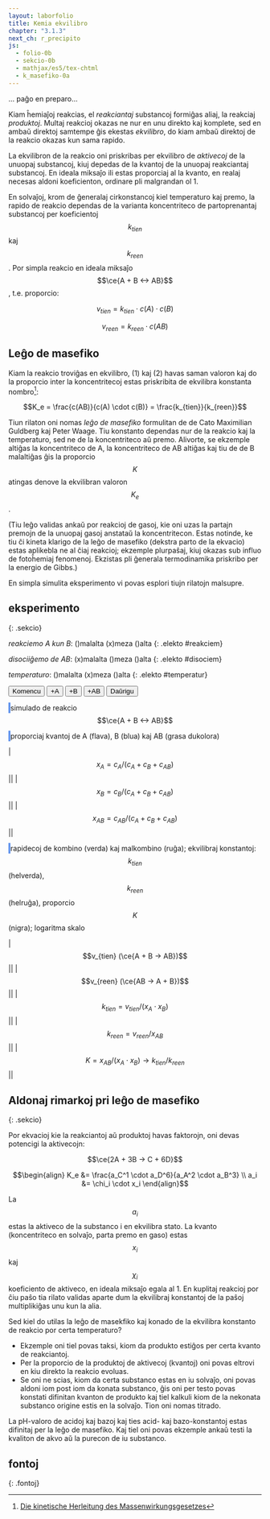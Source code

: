 ```yaml
---
layout: laborfolio
title: Kemia ekvilibro
chapter: "3.1.3"
next_ch: r_precipito
js:
  - folio-0b
  - sekcio-0b 
  - mathjax/es5/tex-chtml
  - k_masefiko-0a
---
```


<!--
https://www.chemieunterricht.de/dc2/mwg/mwg-kon.htm
https://www.chemie.de/lexikon/Gleichgewichtskonstante
https://chem.libretexts.org/Courses/University_of_Arkansas_Little_Rock/Chem_1403%3A_General_Chemistry_2/Text/15%3A_Equilibria/15.02%3A_Equilibrium_Constant_and_Reaction_Quotient

- ekvilibraj konstantoj de diversaj reakciaj tipoj
https://chem.libretexts.org/Bookshelves/Analytical_Chemistry/Analytical_Chemistry_2.1_(Harvey)/06%3A_Equilibrium_Chemistry/6.04%3A_Equilibrium_Constants_for_Chemical_Reactions

- ekvilibro klarigita per pombatalo
https://www.seilnacht.com/Lexikon/chemgl.htm
http://daten.didaktikchemie.uni-bayreuth.de/umat/mwg/archiv/mwg.htm
https://www.youtube.com/watch?v=TzwKJ1xt8oU
https://www.chids.de/dachs/expvortr/392ChemischesGleichgewicht_Holfeld_Scan.pdf

simulado:
https://javalab.org/en/equilibrium_constants_en/
https://vincentgarreau.com/particles.js
https://developer.mozilla.org/en-US/docs/Games/Tutorials/2D_Breakout_game_pure_JavaScript/Collision_detection

kolizioj
https://www.azurefromthetrenches.com/introductory-guide-to-aabb-tree-collision-detection/
https://github.com/lohedges/aabbcc
https://sourceforge.net/p/javascripaabbtr/code/HEAD/tree/aabbTreeExample.html

-->

... paĝo en preparo...

Kiam ĥemiaĵoj reakcias, el *reakciantaj* substancoj formiĝas aliaj, la reakciaj *produktoj*. Multaj reakcioj okazas ne nur en unu direkto kaj komplete, sed en ambaŭ direktoj samtempe ĝis ekestas *ekvilibro*, do kiam ambaŭ direktoj de la reakcio okazas kun sama rapido.

La ekvilibron de la reakcio oni priskribas per ekvilibro de *aktivecoj* de la unuopaj substancoj, kiuj depedas de la kvantoj de la unuopaj reakciantaj substancoj. En ideala miksaĵo ili estas proporciaj al la kvanto, en realaj necesas aldoni koeficienton, ordinare pli malgrandan ol 1.

En solvaĵoj, krom de ĝeneralaj cirkonstancoj kiel temperaturo kaj premo, la rapido de reakcio dependas de la varianta koncentriteco de partoprenantaj substancoj per koeficientoj $$k_{tien}$$ kaj $$k_{reen}$$. Por simpla reakcio en ideala miksaĵo $$\ce{A + B <-> AB}$$, t.e. proporcio:

$$v_{tien}  =  k_{tien} \cdot c(A) \cdot c(B) \tag{1}$$

$$v_{reen}  =  k_{reen} \cdot c(AB) \tag{2}$$

## Leĝo de masefiko

Kiam la reakcio troviĝas en ekvilibro, (1) kaj (2) havas saman valoron kaj do la proporcio inter la koncentritecoj estas priskribita de ekvilibra konstanta nombro[^cu1]:

$$K_e = \frac{c(AB)}{c(A) \cdot c(B)} = \frac{k_{tien}}{k_{reen}}$$

Tiun rilaton oni nomas *leĝo de masefiko* formulitan de de Cato Maximilian Guldberg kaj Peter Waage. Tiu konstanto dependas nur de la reakcio kaj la temperaturo, sed ne de la koncentriteco aŭ premo. Alivorte, se ekzemple altiĝas la koncentriteco de A, la koncentriteco de AB altiĝas kaj tiu de de B malaltiĝas ĝis la proporcio $$K$$ atingas denove la ekvilibran valoron $$K_e$$.

(Tiu leĝo validas ankaŭ por reakcioj de gasoj, kie oni uzas la partajn premojn de la unuopaj gasoj anstataŭ la koncentritecon. Estas notinde, ke tiu ĉi kineta klarigo de la leĝo de masefiko (dekstra parto de la ekvacio) estas aplikebla ne al ĉiaj reakcioj; ekzemple plurpaŝaj, kiuj okazas sub influo de fotoĥemiaj fenomenoj. Ekzistas pli ĝenerala termodinamika priskribo per la energio de Gibbs.)

En simpla simulita eksperimento vi povas esplori tiujn rilatojn malsupre.

## eksperimento
{: .sekcio}

<style>
    canvas {
        border: 2px solid cornflowerblue;
    }
    table {
        table-layout: fixed;
    }
    td:first-child {
        width: 60%;
    }
    td:nth-child(2) {
        width: 20%;
    }
    .elekto label {
        padding: 0.2em;
        padding-left: 0;
        border-radius: 4px;
        border: 1px dotted cornflowerblue;
        border-left: none;
        /*background: linear-gradient(90deg, rgba(9,9,121,0) 0%, rgba(34,102,116,1) 60%, rgba(9,9,121,0) 100%);*/
    }
</style>

<!--
*koncentriteco c(A)*: ()malalta (x)meza ()alta
{: .elekto #koncentrA}

*koncentriteco c(B)*: ()malalta (x)meza ()alta
{: .elekto #koncentrB}
-->

*reakciemo A kun B*: ()malalta (x)meza ()alta
{: .elekto #reakciem}

*disociiĝemo de AB*: (x)malalta ()meza ()alta
{: .elekto #disociem}

*temperaturo*: ()malalta (x)meza ()alta
{: .elekto #temperatur}

<button id="starto">Komencu</button>
<button id="plusA">+A</button>
<button id="plusB">+B</button>
<button id="plusAB">+AB</button>
<button id="daŭrigo">Daŭrigu</button>

<script>
    ĝi("#plusA").disabled = true;
    ĝi("#plusB").disabled = true;
    ĝi("#plusAB").disabled = true;
    ĝi("#daŭrigo").disabled = true;

    elekte((elekto,valoro) => {
        console.log(elekto+':'+valoro);
    });

    kiam_klako("#starto",() => {
        eksperimento();
        ĝi("#plusA").disabled = true;
        ĝi("#plusB").disabled = true;
        ĝi("#plusAB").disabled = true;
        ĝi("#daŭrigo").disabled = true;
    });

    const MAX_EROJ = 6000;
    function eroj_max() {
        const s = masefiko.n_sumo2();
        if (s > MAX_EROJ) {
            ĝi("#plusA").disabled = true;
            ĝi("#plusB").disabled = true;
            ĝi("#plusAB").disabled = true;
        }
    }

    kiam_klako("#plusA", () => {
        masefiko.kreu_erojn(250,-1);
        eroj_max();
        pentro();
    });
    kiam_klako("#plusB", () => {
        masefiko.kreu_erojn(250,1);
        eroj_max();
        pentro();
    });
    kiam_klako("#plusAB", () => {
        masefiko.kreu_erojn(125,0);
        eroj_max();
        pentro();
    });

    kiam_klako("#daŭrigo",() => {
        ĝi("#plusA").disabled = true;
        ĝi("#plusB").disabled = true;
        ĝi("#plusAB").disabled = true;
        daŭrigo();
    });
</script>

<canvas id="kampo" width="480" height="320"></canvas>
simulado de reakcio $$\ce{A + B <-> AB}$$

<canvas id="nombroj" width="480" height="320"></canvas>
proporciaj kvantoj de A (flava), B (blua) kaj AB (grasa dukolora)

|$$x_A = c_A/(c_A+c_B+c_{AB})$$|<span id="cA"/>|
|$$x_B = c_B/(c_A+c_B+c_{AB})$$|<span id="cB"/>|
|$$x_{AB} = c_{AB}/(c_A+c_B+c_{AB})$$|<span id="cAB"/>|

<canvas id="rapidoj" width="480" height="320"></canvas>
rapidecoj de kombino (verda) kaj malkombino (ruĝa); 
ekvilibraj konstantoj: $$k_{tien}$$ (helverda), $$k_{reen}$$ (helruĝa), proporcio $$K$$ (nigra);
logaritma skalo

|$$v_{tien} (\ce{A + B -> AB})$$|<span id="vkun"/>|
|$$v_{reen} (\ce{AB -> A + B})$$|<span id="vdis"/>|
|$$k_{tien} = v_{tien} / (x_{A} \cdot x_{B})$$|<span id="ktien"/>|
|$$k_{reen} = v_{reen} / x_{AB}$$|<span id="kreen"/>|
|$$K = x_{AB} / (x_{A} \cdot x_{B}) \to k_{tien}/k_{reen}$$|<span id="Ke"/>|

<script>

const canvas = document.getElementById("kampo");
const ctx = canvas.getContext("2d");
const d_nombroj = document.getElementById("nombroj");
const dgr_n = d_nombroj.getContext("2d");
const d_rapidoj = document.getElementById("rapidoj");
const dgr_r = d_rapidoj.getContext("2d");

// ni uzas 16x16-kahelojn por faciligi la kolizi-simuladon k.s.
// larĝo kaj alto estu multoblo de 16!
const masefiko = new Masefiko(
    canvas.getAttribute("width"),
    canvas.getAttribute("height"),
    16);

let n_eroj_A = 100; // nombro da eroj A
let n_eroj_B = 100; // nombro da eroj B
const r_ero = 2; // radiuso de eroj
let temperaturo = 1; // = maksiuma rapideco: 1*16 (kahelgrando)
//let v_max = K/2; // 10*K; K*2;  // maksimuma rapideco ~ temperaturo

// probablecoj por kunigo kaj divido
let p_kunigo = 0.1; //0.1;
let p_divido = 0.7; //0.0005;

let ny_lasta = { yA: 0, yB: 0, yAB: 0}; // memoru antaŭajn kvantojn
let ry_lasta = { ykun: 0, ydis: 0 }; // memoru antaŭajn rapidojn
let T0 = 0; // tempo komenciĝu ĉe T=0

// preparo de la eksperimento
function preparo() {
    dgr_n.clearRect(0, 0, d_nombroj.width, d_nombroj.height);
    dgr_r.clearRect(0, 0, d_rapidoj.width, d_rapidoj.height);

    T0 = 0;
    masefiko.preparo(n_eroj_A,n_eroj_B,temperaturo,p_kunigo,p_divido);

    const d_alto = d_rapidoj.getAttribute("height");
    linio(d_alto/3,dgr_r);
    linio(3/4*d_alto,dgr_r);
}


// aktualigi valorojn kaj diagramojn
function valoroj() {
    // skribu nombro kun precizo 3, sed komo kaj 10^ anstatŭ e...
    function n_eo(nombro) {
        const p = nombro.toPrecision(3).replace('.',',');
        return p.replace(/e\+?/,' 10^').replace('Infinity','--').replace('NaN','--');
    }

    const d_alto = d_rapidoj.getAttribute("height");
    const d_larĝo = d_rapidoj.getAttribute("width");
    const T = masefiko.T;

    const kvantoj = masefiko.proporciaj_kvantoj();
    const nA= kvantoj[-1];
    const nB= kvantoj[1];
    const nAB= kvantoj[0];

    // montru valorojn en diagramo
    if (T - T0 < d_larĝo) {
        const Tx = T - T0;

        // maksimuma nombro de iuspecaj eroj
        const n_max = 1; // Math.max(n_eroj_A,n_eroj_B)/(n_eroj_A+n_eroj_B);
        // kalkulu y-koordinaton en la diagramo el valoro v je tempo T
        // la 0-linio estus malsupre, sed ĉar y=0 ĉe <canvas>
        // estas supre, ni subtrahas de ĝia alto
        const yA = d_alto - nA/n_max * d_alto;
        const yB = d_alto - nB/n_max * d_alto;
        const yAB = d_alto - nAB/n_max * d_alto;

        if (T%6 == 3) { // evitu skribi flavan sur bluan punkton, sed intermitu!
            if (T>6) streko(Tx-3,ny_lasta.yB,Tx,yB,1,dgr_n);
            ero({ k:  1, x: Tx, y: yB }, dgr_n);
            ny_lasta.yB = yB;
        } else if (T%6 == 0) {
            if (T>6) streko(Tx-3,ny_lasta.yA,Tx,yA,-1,dgr_n);
            ero({ k: -1, x: Tx, y: yA }, dgr_n);
            ny_lasta.yA = yA;
        }
        streko(Tx-1,ny_lasta.yAB,Tx,yAB,0,dgr_n);
        ero({ k: 0, x: Tx, y: yAB}, dgr_n);
        ny_lasta.yAB = yAB;


        ĝi("#cA").textContent = n_eo(nA);
        ĝi("#cB").textContent = n_eo(nB);
        ĝi("#cAB").textContent = n_eo(nAB);

        const rapidoj = masefiko.rapido_ave();
        ĝi("#vkun").textContent = n_eo(rapidoj.kun);
        ĝi("#vdis").textContent = n_eo(rapidoj.dis);

        // rapidojn ni montras en logaritma skalo kun log10(1) = 0 en la mezo de la diagramo
        const ykun = d_alto/3 - Math.log10(rapidoj.kun)*50;
        const ydis = d_alto/3 - Math.log10(rapidoj.dis)*50;

        streko(Tx-1,ry_lasta.ykun,Tx,ykun,"#090",dgr_r);
        streko(Tx-1,ry_lasta.ydis,Tx,ydis,"#900",dgr_r);
        ero({ k: "#090", x: Tx, y: ykun }, dgr_r);
        ero({ k: "#900", x: Tx, y: ydis }, dgr_r);
        ry_lasta = { ykun: ykun, ydis: ydis };

        const k_tien = rapidoj.kun / (nA*nB);
        const k_reen = rapidoj.dis / nAB;
        const K = (nAB/(nA*nB));
        ĝi("#kreen").textContent = k_reen? n_eo(k_reen) : '--';
        ĝi("#ktien").textContent = k_tien? n_eo(k_tien) : '--';
        ĝi("#Ke").textContent = n_eo(K);

        // la "konstantojn" ni montras sub la rapdioj kun log10(1) = 0 ĉe 3/4 de la diagramo
        ytien = 3/4*d_alto - Math.log10(k_tien)*10;
        yreen = 3/4*d_alto - Math.log10(k_reen)*10;
        yK    = 3/4*d_alto    - Math.log10(K)*10;

        ero({ k: "#0d0", x: Tx, y: ytien }, dgr_r);
        ero({ k: "#d00", x: Tx, y: yreen }, dgr_r);
        ero({ k: "#000", x: Tx, y: yK }, dgr_r);
    } else {
        const s = masefiko.n_sumo2();
        if (s < MAX_EROJ) {
            ĝi("#plusA").disabled = false;
            ĝi("#plusB").disabled = false;
            ĝi("#plusAB").disabled = false;
        }
        ĝi("#daŭrigo").disabled = false;
    }

}

// desegnu horizontalan linion
function linio(y,ctx) {
    const larĝo = ctx.canvas.getAttribute("width");
    ctx.beginPath();
    ctx.moveTo(masefiko.T-T0, y);
    ctx.lineTo(larĝo,y);
    ctx.strokeStyle = "#000";
    ctx.lineWidth = 1;
    ctx.stroke();
}

// desegnu strekon inter du punktoj de diagramo
function streko(x0,y0,x1,y1,koloro,ctx) {
    if (x0>1 && Math.abs(y1-y0)>3) {
        const klr = {"-1": "#DD9900", "1": "#0095DD", "0": "#090"}[koloro] || koloro;
        ctx.beginPath();
        ctx.moveTo(x0,y0);
        ctx.lineTo(x1,y1);
        ctx.lineWidth = 2;
        ctx.strokeStyle = klr;
        ctx.stroke();
    }
}

// desegnu eron en la eksperimento
function ero(e,ctx) {
    // unu ero tipo -1 aŭ 1
    if (e.k) {
        const koloro = {"-1": "#DD9900", "1": "#0095DD"}[e.k] || e.k;
        ctx.beginPath();
        ctx.arc(e.x, e.y, r_ero, 0, Math.PI * 2);
        ctx.fillStyle = koloro;
        ctx.fill();
    } else {
        // kunigite
        ctx.beginPath();
        ctx.arc(e.x, e.y, 1.5*r_ero, Math.PI/4, Math.PI*5/4);
        ctx.fillStyle = "#0095DD";
        ctx.fill();
        ctx.beginPath();
        ctx.arc(e.x, e.y, 1.5*r_ero, Math.PI*5/4, Math.PI*9/4);
        ctx.fillStyle = "#DD9900";
        ctx.fill();
    }
}

const intervalo = 50;
const d_larĝo = d_rapidoj.getAttribute("width");

function pentro() {
    ctx.clearRect(0, 0, canvas.width, canvas.height);

    for (const kahelo of masefiko.kaheloj) {
        for (e of Object.values(kahelo)) {
            ero(e,ctx);
        }
    }
    valoroj();
}

function paŝo() {
    masefiko.procezo();
    pentro();
}

function parametroj() {
    /*
    const kA = ĝi("input[name='koncentrA']:checked").value;
    const kB = ĝi("input[name='koncentrB']:checked").value;
    */
    const r_em = ĝi("input[name='reakciem']:checked").value;
    const d_em = ĝi("input[name='disociem']:checked").value;
    const temp = ĝi("input[name='temperatur']:checked").value;

    p_kunigo = {"malalta": 0.005, "meza": 0.09, "alta": 0.19}[r_em];
    p_divido = {"malalta": 0.005, "meza": 0.09, "alta": 0.19}[d_em];
    temperaturo = {"malalta": 0.1, "meza": 1, "alta": 5}[temp];
}

function eksperimento() {
    // komencaj valoroj
    parametroj();

    n_eroj_A = 800; // {"malalta": 500, "meza": 1000, "alta": 2000}[kA];
    n_eroj_B = 800; // {"malalta": 500, "meza": 1000, "alta": 2000}[kB];

    //var interval = setInterval(pentru, 100);

    preparo();
    ripetu(
        () => {
            paŝo();
            return (masefiko.T < d_larĝo);
        },
        intervalo
    )
}

function daŭrigo() {
    const ŝovo = 400;
    T0 += ŝovo;

    function maldekstren(ctx) {
        const imageData = ctx.getImageData(ŝovo,0,ctx.canvas.width-ŝovo,ctx.canvas.height);
        /*
        ctx.translate(-ŝovo,0);
        ctx.clearRect(T0, 0, ctx.canvas.width,ctx.canvas.height);
        */
        ctx.clearRect(0, 0, ctx.canvas.width,ctx.canvas.height);

        ctx.putImageData(imageData,0, 0);
    }
    maldekstren(dgr_n);
    maldekstren(dgr_r);

    const d_alto = d_rapidoj.getAttribute("height");
    linio(d_alto/3,dgr_r);
    linio(3/4*d_alto,dgr_r);

    parametroj();
    masefiko.parametroj(temperaturo,p_kunigo,p_divido);

    ripetu(
        () => {
            paŝo();
            return (masefiko.T - T0 < d_larĝo);
        },
        intervalo
    )
}

</script>

## Aldonaj rimarkoj pri leĝo de masefiko
{: .sekcio}

Por ekvacioj kie la reakciantoj aŭ produktoj havas faktorojn, oni devas potencigi la aktivecojn:

$$\ce{2A + 3B -> C + 6D}$$

$$\begin{align} K_e &= \frac{a_C^1 \cdot a_D^6}{a_A^2 \cdot a_B^3} \\
  a_i &= \chi_i \cdot x_i \end{align}$$

La $$a_i$$ estas la aktiveco de la substanco i en ekvilibra stato. La kvanto (koncentriteco en solvaĵo, parta premo en gaso) estas $$x_i$$ kaj $$\chi_i$$ koeficiento de aktiveco, en ideala miksaĵo egala al 1. En kuplitaj reakcioj por ĉiu paŝo tia rilato validas aparte dum la ekvilibraj konstantoj de la paŝoj multiplikiĝas unu kun la alia.

Sed kiel do utilas la leĝo de masekfiko kaj konado de la ekvilibra konstanto de reakcio por certa temperaturo?

- Ekzemple oni tiel povas taksi, kiom da produkto estiĝos per certa kvanto de reakciantoj.
- Per la proporcio de la produktoj de aktivecoj (kvantoj) oni povas eltrovi en kiu direkto la reakcio evoluas.
- Se oni ne scias, kiom da certa substanco estas en iu solvaĵo, oni povas aldoni iom post iom da konata substanco, ĝis oni per testo povas konstati difinitan kvanton de produkto kaj tiel kalkuli kiom de la nekonata substanco origine estis en la solvaĵo. Tion oni nomas titrado. 

La pH-valoro de acidoj kaj bazoj kaj ties acid- kaj bazo-konstantoj estas difinitaj per la leĝo de masefiko.
Kaj tiel oni povas ekzemple ankaŭ testi la kvaliton de akvo aŭ la purecon de iu substanco.

## fontoj
{: .fontoj}

[^cu1]: [Die kinetische Herleitung des Massenwirkungsgesetzes](https://www.chemieunterricht.de/dc2/mwg/mwg-herl.htm)
[^cu2]: [Die thermodynamische Begründung des Massenwirkungsgesetzes und ΔG](https://www.chemieunterricht.de/dc2/mwg/mwg-ther.htm)
[^cd1]: [Chemielexikon: Massenwirkungsgesetz](https://www.chemie.de/lexikon/Massenwirkungsgesetz.html)
[^cd2]: [Chemielexikon: https://www.chemie.de/lexikon/Chemisches_Potential.html](https://www.chemie.de/lexikon/Chemisches_Potential.html)
